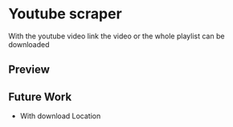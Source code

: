 # Youtube scraper
With the youtube video link the video or the whole playlist can be downloaded

## Preview


## Future Work
* With download Location
